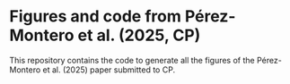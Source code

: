 # Figures and code from Pérez-Montero et al. (2025, CP)

This repository contains the code to generate all the figures of the Pérez-Montero et al. (2025) paper submitted to CP.
